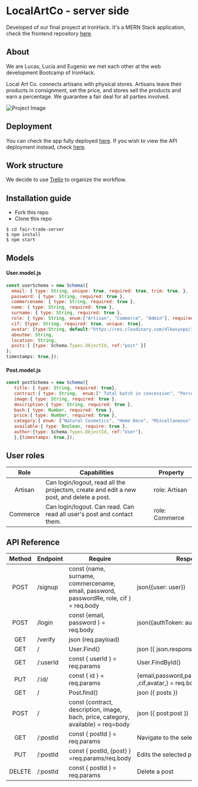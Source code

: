 # LocalArtCo - server side
Developed of our final proyect at IronHack. It's a MERN Stack application, check the frontend repository [here](https://github.com/eoGimenez/fair-trade-client).

## About
We are Lucas, Lucia and Eugenio we met each other at the web development Bootcamp of IronHack. 

 Local Art Co. connects artisans with physical stores.  Artisans leave their products in consignment, set the price, and stores sell the products and earn a percentage. We guarantee a fair deal for all parties involved.

![Project Image](https://res.cloudinary.com/dxk04cijr/image/upload/v1678989961/localartco/navbarlogo_bjkqoq.png "Project Image")

## Deployment
You can check the app fully deployed [here](#localartco.netlify.app). If you wish to view the API deployment instead, check [here](#fairtrade.fly.dev).

## Work structure
We decide to use [Trello](https://trello.com/b/pWR9rkVU/app) to organize the workflow.

## Installation guide
- Fork this repo
- Clone this repo 

```shell
$ cd fair-trade-server
$ npm install
$ npm start
```

## Models
#### User.model.js
```js
const userSchema = new Schema({
  email: { type: String, unique: true, required: true, trim: true, },
  password: { type: String, required: true },
  commercename: { type: String, required: true },
  name: { type: String, required: true },
  surname: { type: String, required: true },
  role: { type: String, enum:["Artisan", "Commerce", "Admin"], required: true},
  cif: {type: String, required: true, unique: true},
  avatar: {type:String, default:"https://res.cloudinary.com/dlkwvyopo/image/upload/v1678864779/emptyavatar_wnfas4.png"},
  aboutme: String,
  location: String,
  posts:[ {type: Schema.Types.ObjectId, ref:"post" }]
};
timestamps: true,});
```
#### Post.model.js
```js
const postSchema = new Schema({
   title: { type: String, required: true},
   contract:{ type: String,  enum:[" Total batch in concession", "Percentages to arrenge", "Would like to sale by unit" ], required: true },
   image:{ type: String, required: true },
   description:{ type: String, required: true },
   bach:{ type: Number, required: true },
   price:{ type: Number, required: true },
   category:{ enum: ["Natural Cosmetics", "Home Deco", "Miscellaneous", "Fabric & Fashion" ],    require: true },
   available:{ type: Boolean, require: true },
   author:{type: Schema.Types.ObjectId, ref:"User"},
   },{timestamps: true,});
```



## User roles
| Role  | Capabilities                                                                                                                               | Property       |
| :---: | ------------------------------------------------------------------------------------------------------------------------------------------ | -------------- |
| Artisan  | Can login/logout, read all the projectsm, create and edit a new post, and delete a post.                                                | role: Artisan|
| Commerce | Can login/logout. Can read. Can read all user's post and contact them.                                                                  | role: Commerce|

## API Reference
| Method | Endpoint                    | Require                                             | Response (200)                                                        | Action                                                                    |
| :----: | --------------------------- | --------------------------------------------------- |---------------------------------------------------------------------- | ------------------------------------------------------------------------- |
| POST| /signup | const {name, surname, commercename, email, password, passwordRe,  role, cif } = req.body | json({user: user}) | Registers the user in the database.|
| POST| /login | const {email, password  } = req.body | json({authToken: authToken}) | Log in an user already registered.|
| GET| /verify | json (req.payload) |
| GET| / | User.Find() | json ({ json.response })|
| GET| /:userId| const { userId } = req.params | User.FindById() | json ({ json.result})|
| PUT| /:id/| const { id } = req.params|{email,password,passwordRe,name,surname ,cif,avatar,} = req.body | User.FindByIdAndUpdate() | json ({ updatedProfile }) | Edits the User's profile|
| GET| /| Post.find() | json ({ posts })| Return a post's list|
| POST| /| const {contract, description, image, bach, price, category, available} = req=body | json ({ post:post }) | Adds a new Post|
| GET| /:postId| const { postId } = req.params | Navigate to the selected post|
| PUT| /:postId| const { postId, {post} } =req.params/req.body | Edits the selected post|
| DELETE| /:postId| const { postId } = req.params | Delete a post|
